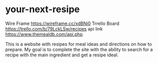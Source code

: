 # your-next-resipe
Wire Frame
https://wireframe.cc/xdBNi0
Trrello Board
https://trello.com/b/79LckLSw/recipes
api link
https://www.themealdb.com/api.php


This is a website with resipes for meal ideas and directions on how to prepare. My goal is to complete the site with the ability to search for a recipe with the main ingredient and get a resipe ideal. 
